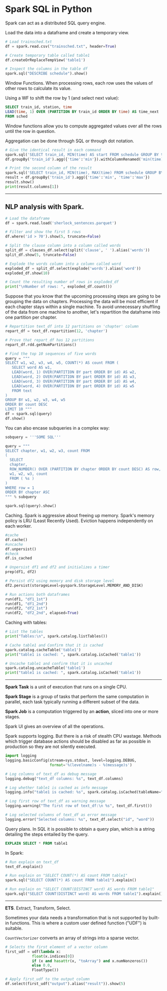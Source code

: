 # Spark SQL in Python

Spark can act as a distributed SQL query engine. 

Load the data into a dataframe and create a temporary view. 

```python
# Load trainsched.txt
df = spark.read.csv("trainsched.txt", header=True)

# Create temporary table called table1
df.createOrReplaceTempView('table1')

# Inspect the columns in the table df
spark.sql("DESCRIBE schedule").show()
```

Window Functions. When processing rows, each row uses the values of other rows to calculate its value. 

Using a WF to shift the row by 1 (and select next value):

```sql
SELECT train_id, station, time
LEAD(time, 1) OVER (PARTITION BY train_id ORDER BY time) AS time_next
FROM sched
```

Window functions allow you to compute aggregated values over all the rows until the row in question. 

Aggregation can be done through SQL or through dot notation. 

```python
# Give the identical result in each command
spark.sql('SELECT train_id, MIN(time) AS start FROM schedule GROUP BY train_id').show()
df.groupBy('train_id').agg({'time':'min'}).withColumnRenamed('min(time)', 'start').show()

# Print the second column of the result
spark.sql('SELECT train_id, MIN(time), MAX(time) FROM schedule GROUP BY train_id').show()
result = df.groupBy('train_id').agg({'time':'min', 'time':'max'})
result.show()
print(result.columns[1])
```

---

## NLP analysis with Spark. 

```python
# Load the dataframe
df = spark.read.load('sherlock_sentences.parquet')

# Filter and show the first 5 rows
df.where('id > 70').show(5, truncate=False)
```

```python
# Split the clause column into a column called words 
split_df = clauses_df.select(split('clause', ' ').alias('words'))
split_df.show(5, truncate=False)

# Explode the words column into a column called word 
exploded_df = split_df.select(explode('words').alias('word'))
exploded_df.show(10)

# Count the resulting number of rows in exploded_df
print("\nNumber of rows: ", exploded_df.count())
```

Suppose that you know that the upcoming processing steps are going to be grouping the data on chapters. Processing the data will be most efficient if each chapter stays within a single machine. To avoid unnecessary shuffling of the data from one machine to another, let's repartition the dataframe into one partition per chapter.

```python
# Repartition text_df into 12 partitions on 'chapter' column
repart_df = text_df.repartition(12, 'chapter')

# Prove that repart_df has 12 partitions
repart_df.rdd.getNumPartitions()
```

```python
# Find the top 10 sequences of five words
query = """
SELECT w1, w2, w3, w4, w5, COUNT(*) AS count FROM (
   SELECT word AS w1,
   LEAD(word, 1) OVER(PARTITION BY part ORDER BY id) AS w2,
   LEAD(word, 2) OVER(PARTITION BY part ORDER BY id) AS w3,
   LEAD(word, 3) OVER(PARTITION BY part ORDER BY id) AS w4,
   LEAD(word, 4) OVER(PARTITION BY part ORDER BY id) AS w5
   FROM text
)
GROUP BY w1, w2, w3, w4, w5
ORDER BY count DESC
LIMIT 10 """
df = spark.sql(query)
df.show()
```

You can also encase subqueries in a complex way:

```python
sobquery = '''SOME SQL'''

query = """
SELECT chapter, w1, w2, w3, count FROM
(
  SELECT
  chapter,
  ROW_NUMBER() OVER (PARTITION BY chapter ORDER BY count DESC) AS row,
  w1, w2, w3, count
  FROM ( %s )
)
WHERE row = 1
ORDER BY chapter ASC
""" % subquery

spark.sql(query).show()
```

Caching. Spark is aggressive about freeing up memory. Spark's memory policy is LRU (Least Recently Used). Eviction happens independently on each worker.

```python
#cache
df.cache()
#uncache
df.unpersist()
#check
df.is_cached
```

```python
# Unpersist df1 and df2 and initializes a timer
prep(df1, df2) 

# Persist df2 using memory and disk storage level 
df2.persist(storageLevel=pyspark.StorageLevel.MEMORY_AND_DISK)

# Run actions both dataframes
run(df1, "df1_1st") 
run(df1, "df1_2nd")
run(df2, "df2_1st")
run(df2, "df2_2nd", elapsed=True)
```

Caching with tables:

```python
# List the tables
print("Tables:\n", spark.catalog.listTables())

# Cache table1 and Confirm that it is cached
spark.catalog.cacheTable('table1')
print("table1 is cached: ", spark.catalog.isCached('table1'))

# Uncache table1 and confirm that it is uncached
spark.catalog.uncacheTable('table1')
print("table1 is cached: ", spark.catalog.isCached('table1'))
```

---

**Spark Task** is a unit of execution that runs on a single CPU. 

**Spark Stage** is a group of tasks that perform the same computation in parallel, each task typically running a different subset of the data. 

**Spark Job** is a computation triggered by an **action**, sliced into one or more stages. 

Spark UI  gives an overview of all the operations. 

Spark supports logging. But there is a risk of stealth CPU wastage. Methods which trigger database actions should be disabled as far as possible in production so they are not silently executed. 

```python
import logging
logging.basicConfig(stream=sys.stdout, level=logging.DEBUG,
                    format='%(levelname)s - %(message)s')
```

```python
# Log columns of text_df as debug message
logging.debug("text_df columns: %s", text_df.columns)

# Log whether table1 is cached as info message
logging.info("table1 is cached: %s", spark.catalog.isCached(tableName="table1"))

# Log first row of text_df as warning message
logging.warning("The first row of text_df:\n %s", text_df.first())

# Log selected columns of text_df as error message
logging.error("Selected columns: %s", text_df.select("id", "word"))
```

Query plans. In SQL it is possible to obtain a query plan, which is a string detailing the steps entailed by the query.

```sql
EXPLAIN SELECT * FROM table1
```

In Spark: 

```python
# Run explain on text_df
text_df.explain()

# Run explain on "SELECT COUNT(*) AS count FROM table1" 
spark.sql("SELECT COUNT(*) AS count FROM table1").explain()

# Run explain on "SELECT COUNT(DISTINCT word) AS words FROM table1"
spark.sql("SELECT COUNT(DISTINCT word) AS words FROM table1").explain()
```

---

**ETS**. Extract, Transform, Select. 

Sometimes your data needs a transformation that is not supported by built-in functions. This is where a custom user defined function ("UDF") is suitable. 

`CountVectorizer` converts an array of strings into a sparse vector. 

```python
# Selects the first element of a vector column
first_udf = udf(lambda x:
            float(x.indices[0]) 
            if (x and hasattr(x, "toArray") and x.numNonzeros())
            else 0.0,
            FloatType())

# Apply first_udf to the output column
df.select(first_udf("output").alias("result")).show(5)
```

 

